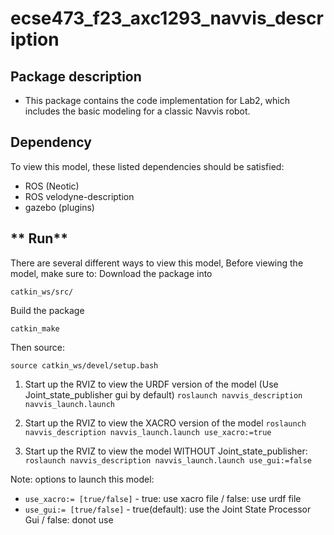 # ecse473_f23_axc1293_navvis_description
## **Package description**
  - This package contains the code implementation for Lab2, which includes the basic modeling for a classic Navvis robot.

## **Dependency**
To view this model, these listed dependencies should be satisfied:
  - ROS (Neotic)
  - ROS velodyne-description
  - gazebo (plugins)

## ** Run**
There are several different ways to view this model,
Before viewing the model, make sure to:
Download the package into

`catkin_ws/src/`

Build the package

`catkin_make`

Then source:

`source catkin_ws/devel/setup.bash`

1. Start up the RVIZ to view the URDF version of the model (Use Joint_state_publisher gui by default)
`roslaunch navvis_description navvis_launch.launch`

2. Start up the RVIZ to view the XACRO version of the model
`roslaunch navvis_description navvis_launch.launch use_xacro:=true`

3. Start up the RVIZ to view the model WITHOUT Joint_state_publisher:
`roslaunch navvis_description navvis_launch.launch use_gui:=false` 

Note: options to launch this model:
- `use_xacro:= [true/false]` - true: use xacro file / false: use urdf file
- `use_gui:= [true/false]` - true(default): use the Joint State Processor Gui / false: donot use
